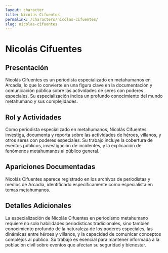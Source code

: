 ```yaml
---
layout: character
title: Nicolas Cifuentes
permalink: /characters/nicolas-cifuentes/
slug: nicolas-cifuentes
---
```


# Nicolás Cifuentes

## Presentación
Nicolás Cifuentes es un periodista especializado en metahumanos en Arcadia, lo que lo convierte en una figura clave en la documentación y comunicación pública sobre las actividades de seres con poderes especiales. Su especialización indica un profundo conocimiento del mundo metahumano y sus complejidades.

## Rol y Actividades
Como periodista especializado en metahumanos, Nicolás Cifuentes investiga, documenta y reporta sobre las actividades de héroes, villanos, y otros seres con poderes especiales. Su trabajo incluye la cobertura de eventos públicos, investigación de incidentes, y la explicación de fenómenos metahumanos al público general.

## Apariciones Documentadas
Nicolás Cifuentes aparece registrado en los archivos de periodistas y medios de Arcadia, identificado específicamente como especialista en temas metahumanos.

## Detalles Adicionales
La especialización de Nicolás Cifuentes en periodismo metahumano requiere no solo habilidades periodísticas tradicionales, sino también conocimiento profundo de la naturaleza de los poderes especiales, las dinámicas entre héroes y villanos, y la capacidad de comunicar conceptos complejos al público. Su trabajo es esencial para mantener informada a la población civil sobre eventos que afectan su seguridad y bienestar.